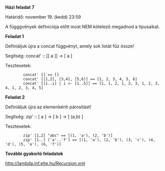 **Házi feladat 7**

Határidő: november 19. (kedd) 23:59

A függgvények definíciója előtt most NEM kötelező megadnod a típusaikat.

**Feladat 1**

Definiáljuk újra a concat függvényt, amely sok listát fűz össze!

Segítség:  concat' :: [[ a ]] -> [ a ]

Tesztesetek:

            concat' [] == []
            concat' [[1,2], [3,4], [5,6]] == [1, 2, 3, 4, 5, 6]
            concat' [[1..i] | i <- [1..5]] == [1, 1, 2, 1, 2, 3, 1, 2, 3, 4, 1, 2, 3, 4, 5]

**Feladat 2**

Definiáljuk újra az elemenkénti párosítást!

Segítség: zip' :: [ a ] -> [ b ] -> [ (a,b) ]

Tesztesetek:

            zip' [1,2] "abc" == [(1, 'a'), (2, 'b')]
            zip' [1..] ['a'..'f'] == [(1, 'a'), (2, 'b'), (3, 'c'), (4, 'd'), (5, 'e'), (6, 'f')]

**További gyakorló feladatok**

http://lambda.inf.elte.hu/Recursion.xml

